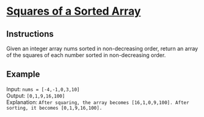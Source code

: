 # [Squares of a Sorted Array](https://leetcode.com/problems/squares-of-a-sorted-array/)

## Instructions

Given an integer array nums sorted in non-decreasing order, return an array of the squares of each number sorted in non-decreasing order.

## Example

Input: `nums = [-4,-1,0,3,10]`\
Output: `[0,1,9,16,100]`\
Explanation: `After squaring, the array becomes [16,1,0,9,100]. After sorting, it becomes [0,1,9,16,100].`
